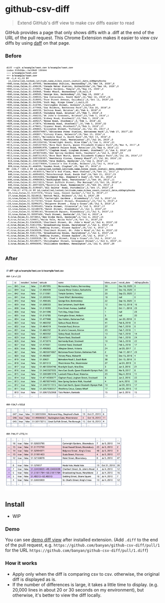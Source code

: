 # github-csv-diff

> Extend GitHub's diff view to make csv diffs easier to read

GitHub provides a page that only shows diffs with a .diff at the end of the URL of the pull request.
This Chrome Extension makes it easier to view csv diffs by using [daff](https://paulfitz.github.io/daff/) on that page.

### Before

<img src="example/before.png" alt="image of before">

### After

<img src="example/after.png" alt="image of after">

## Install

- WIP

[link-cws]: https://chrome.google.com/webstore/detail/github-story-points/fdhfdpafombnahpjjjcfopmehfofbdko "Version published on Chrome Web Store"

### Demo

You can see [demo diff view](https://github.com/banyan/github-csv-diff/pull/1.diff) after installed extension.
(Add `.diff` to the end of the pull request, e.g. `https://github.com/banyan/github-csv-diff/pull/1` for the URL `https://github.com/banyan/github-csv-diff/pull/1.diff`)

### How it works

* Apply only when the diff is comparing csv to csv. otherwise, the original diff is displayed as is.
* If the number of differences is large, it takes a little time to display. (e.g. 20,000 lines in about 20 or 30 seconds on my environment), but otherwise, it's better to view the diff locally.
